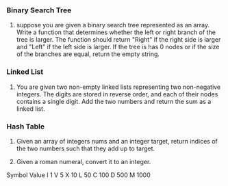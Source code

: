 ### Binary Search Tree 

1.  suppose you are given a binary search tree represented as an array. Write a function that determines whether the left or right branch of the tree is larger. The function should return "Right" if the right side is larger and "Left" if the left side is larger. If the tree is has 0 nodes or if the size of the branches are equal, return the empty string.
   
### Linked List 

1.  You are given two non-empty linked lists representing two non-negative integers. The digits are stored in reverse order, and each of their nodes contains a single digit. Add the two numbers and return the sum as a linked list.

### Hash Table

1. Given an array of integers nums and an integer target, return indices of the two numbers such that they add up to target.
   
2. Given a roman numeral, convert it to an integer.

Symbol       Value
I             1
V             5
X             10
L             50
C             100
D             500
M             1000




